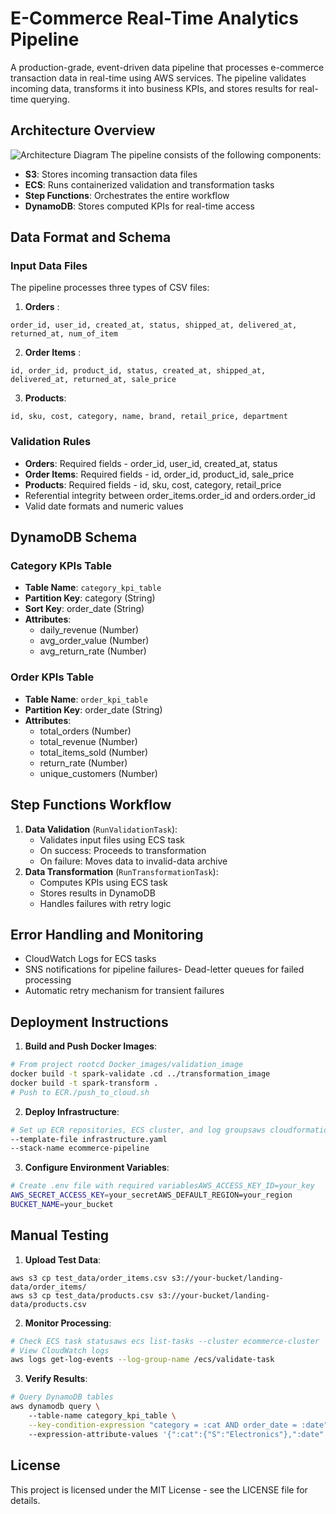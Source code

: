 # E-Commerce Real-Time Analytics Pipeline
A production-grade, event-driven data pipeline that processes e-commerce transaction data in real-time using AWS services. The pipeline validates incoming data, transforms it into business KPIs, and stores results for real-time querying.

## Architecture Overview
![Architecture Diagram](architecture_ecs.jpg)
The pipeline consists of the following components:
- **S3**: Stores incoming transaction data files
- **ECS**: Runs containerized validation and transformation tasks
- **Step Functions**: Orchestrates the entire workflow
- **DynamoDB**: Stores computed KPIs for real-time access

## Data Format and Schema
### Input Data Files
The pipeline processes three types of CSV files:
1. **Orders** :
```csv
order_id, user_id, created_at, status, shipped_at, delivered_at, returned_at, num_of_item
```
2. **Order Items** :
```csv
id, order_id, product_id, status, created_at, shipped_at, delivered_at, returned_at, sale_price
```
3. **Products**:
```csv
id, sku, cost, category, name, brand, retail_price, department
```

### Validation Rules
- **Orders**: Required fields - order_id, user_id, created_at, status
- **Order Items**: Required fields - id, order_id, product_id, sale_price
- **Products**: Required fields - id, sku, cost, category, retail_price
- Referential integrity between order_items.order_id and orders.order_id
- Valid date formats and numeric values

## DynamoDB Schema
### Category KPIs Table
- **Table Name**: `category_kpi_table`
- **Partition Key**: category (String)
- **Sort Key**: order_date (String)
- **Attributes**:
  - daily_revenue (Number)  
  - avg_order_value (Number)
  - avg_return_rate (Number)

### Order KPIs Table
- **Table Name**: `order_kpi_table`
- **Partition Key**: order_date (String)
- **Attributes**:  
  - total_orders (Number)
  - total_revenue (Number)  
  - total_items_sold (Number)
  - return_rate (Number) 
  - unique_customers (Number)

## Step Functions Workflow
1. **Data Validation** (`RunValidationTask`):
   - Validates input files using ECS task  
   - On success: Proceeds to transformation
   - On failure: Moves data to invalid-data archive
2. **Data Transformation** (`RunTransformationTask`):  
   - Computes KPIs using ECS task
   - Stores results in DynamoDB   
   - Handles failures with retry logic

## Error Handling and Monitoring
- CloudWatch Logs for ECS tasks
- SNS notifications for pipeline failures- Dead-letter queues for failed processing
- Automatic retry mechanism for transient failures

## Deployment Instructions
1. **Build and Push Docker Images**:
```bash
# From project rootcd Docker_images/validation_image
docker build -t spark-validate .cd ../transformation_image
docker build -t spark-transform .
# Push to ECR./push_to_cloud.sh
```
2. **Deploy Infrastructure**:
```bash
# Set up ECR repositories, ECS cluster, and log groupsaws cloudformation deploy 
--template-file infrastructure.yaml 
--stack-name ecommerce-pipeline
```
3. **Configure Environment Variables**:
```bash
# Create .env file with required variablesAWS_ACCESS_KEY_ID=your_key
AWS_SECRET_ACCESS_KEY=your_secretAWS_DEFAULT_REGION=your_region
BUCKET_NAME=your_bucket
```
## Manual Testing
1. **Upload Test Data**:
```bashaws s3 cp test_data/orders.csv s3://your-bucket/landing-data/orders/
aws s3 cp test_data/order_items.csv s3://your-bucket/landing-data/order_items/
aws s3 cp test_data/products.csv s3://your-bucket/landing-data/products.csv
```
2. **Monitor Processing**:
```bash
# Check ECS task statusaws ecs list-tasks --cluster ecommerce-cluster
# View CloudWatch logs
aws logs get-log-events --log-group-name /ecs/validate-task
```
3. **Verify Results**:
```bash
# Query DynamoDB tables
aws dynamodb query \    
    --table-name category_kpi_table \
    --key-condition-expression "category = :cat AND order_date = :date" \    
    --expression-attribute-values '{":cat":{"S":"Electronics"},":date":{"S":"2023-01-01"}}'
```

## License
This project is licensed under the MIT License - see the LICENSE file for details.











































































